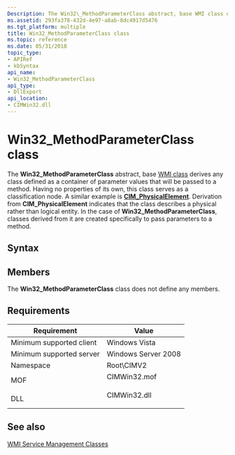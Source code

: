 ```yaml
---
Description: The Win32\_MethodParameterClass abstract, base WMI class derives any class defined as a container of parameter values that will be passed to a method.
ms.assetid: 293fa378-432d-4e97-a8ab-8dc4917d5476
ms.tgt_platform: multiple
title: Win32_MethodParameterClass class
ms.topic: reference
ms.date: 05/31/2018
topic_type: 
- APIRef
- kbSyntax
api_name: 
- Win32_MethodParameterClass
api_type: 
- DllExport
api_location: 
- CIMWin32.dll
---
```


# Win32\_MethodParameterClass class

The **Win32\_MethodParameterClass** abstract, base [WMI class](/windows/desktop/WmiSdk/retrieving-a-class) derives any class defined as a container of parameter values that will be passed to a method. Having no properties of its own, this class serves as a classification node. A similar example is [**CIM\_PhysicalElement**](cim-physicalelement.md). Derivation from **CIM\_PhysicalElement** indicates that the class describes a physical rather than logical entity. In the case of **Win32\_MethodParameterClass**, classes derived from it are created specifically to pass parameters to a method.

## Syntax

## Members

The **Win32\_MethodParameterClass** class does not define any members.

## Requirements



| Requirement | Value |
|-------------------------------------|-----------------------------------------------------------------------------------------|
| Minimum supported client<br/> | Windows Vista<br/>                                                                |
| Minimum supported server<br/> | Windows Server 2008<br/>                                                          |
| Namespace<br/>                | Root\\CIMV2<br/>                                                                  |
| MOF<br/>                      | <dl> <dt>CIMWin32.mof</dt> </dl> |
| DLL<br/>                      | <dl> <dt>CIMWin32.dll</dt> </dl> |



## See also

<dl> <dt>

[WMI Service Management Classes](/windows/desktop/CIMWin32Prov/wmi-service-management-classes)
</dt> </dl>

 

